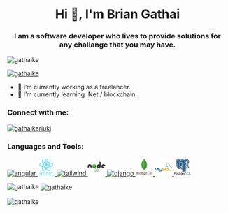 <h1 align="center">Hi 👋, I'm Brian Gathai</h1>
<h3 align="center">I am a software developer who lives to provide solutions for any challange that you may have. </h3>

<p align="left"> <img src="https://komarev.com/ghpvc/?username=gathaike&label=Profile%20views&color=0e75b6&style=flat" alt="gathaike" /> </p>

<p align="left"> <a href="https://github.com/ryo-ma/github-profile-trophy"><img src="https://github-profile-trophy.vercel.app/?username=gathaike" alt="gathaike" /></a> </p>

- 🔭 I’m currently working as a freelancer.
- 🔭 I’m currently learning .Net / blockchain.

<h3 align="left">Connect with me:</h3>
<p align="left">
<a href="https://linkedin.com/in/gathaikariuki" target="blank"><img align="center" src="https://raw.githubusercontent.com/rahuldkjain/github-profile-readme-generator/master/src/images/icons/Social/linked-in-alt.svg" alt="gathaikariuki" height="30" width="40" /></a>
</p>

<h3 align="left">Languages and Tools:</h3>
<p align="left"> 
  <a href="https://angular.io" target="_blank" rel="noreferrer"> <img src="https://angular.io/assets/images/logos/angular/angular.svg" alt="angular" width="40" height="40"/> </a> 
  <a href="https://reactjs.org/" target="_blank" rel="noreferrer"> <img src="https://raw.githubusercontent.com/devicons/devicon/master/icons/react/react-original-wordmark.svg" alt="react" width="40" height="40"/> </a> 
  <a href="https://tailwindcss.com/" target="_blank" rel="noreferrer"> <img src="https://www.vectorlogo.zone/logos/tailwindcss/tailwindcss-icon.svg" alt="tailwind" width="40" height="40"/> </a> 
  <a href="https://nodejs.org" target="_blank" rel="noreferrer"> <img src="https://raw.githubusercontent.com/devicons/devicon/master/icons/nodejs/nodejs-original-wordmark.svg" alt="nodejs" width="40" height="40"/> </a> 
  <a href="https://www.djangoproject.com/" target="_blank" rel="noreferrer"> <img src="https://cdn.worldvectorlogo.com/logos/django.svg" alt="django" width="40" height="40"/> </a>
  <a href="https://www.mongodb.com/" target="_blank" rel="noreferrer"> <img src="https://raw.githubusercontent.com/devicons/devicon/master/icons/mongodb/mongodb-original-wordmark.svg" alt="mongodb" width="40" height="40"/> </a> 
  <a href="https://www.mysql.com/" target="_blank" rel="noreferrer"> <img src="https://raw.githubusercontent.com/devicons/devicon/master/icons/mysql/mysql-original-wordmark.svg" alt="mysql" width="40" height="40"/> </a> 
  <a href="https://www.postgresql.org" target="_blank" rel="noreferrer"> <img src="https://raw.githubusercontent.com/devicons/devicon/master/icons/postgresql/postgresql-original-wordmark.svg" alt="postgresql" width="40" height="40"/> </a>
</p>

<p><img align="left" src="https://github-readme-stats.vercel.app/api/top-langs?username=gathaike&show_icons=true&locale=en&layout=compact" alt="gathaike" /></p>

<p>&nbsp;<img align="center" src="https://github-readme-stats.vercel.app/api?username=gathaike&show_icons=true&locale=en" alt="gathaike" /></p>

<p><img align="center" src="https://github-readme-streak-stats.herokuapp.com/?user=gathaike&" alt="gathaike" /></p>
